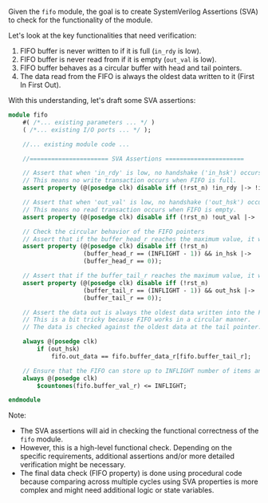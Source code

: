 Given the `fifo` module, the goal is to create SystemVerilog Assertions (SVA) to check for the functionality of the module. 

Let's look at the key functionalities that need verification:
1. FIFO buffer is never written to if it is full (`in_rdy` is low).
2. FIFO buffer is never read from if it is empty (`out_val` is low).
3. FIFO buffer behaves as a circular buffer with head and tail pointers.
4. The data read from the FIFO is always the oldest data written to it (First In First Out).

With this understanding, let's draft some SVA assertions:

```systemverilog
module fifo
    #( /*... existing parameters ... */ )
    ( /*... existing I/O ports ... */ );

    //... existing module code ...

    //====================== SVA Assertions ======================

    // Assert that when 'in_rdy' is low, no handshake ('in_hsk') occurs.
    // This means no write transaction occurs when FIFO is full.
    assert property (@(posedge clk) disable iff (!rst_n) !in_rdy |-> !in_hsk);

    // Assert that when 'out_val' is low, no handshake ('out_hsk') occurs.
    // This means no read transaction occurs when FIFO is empty.
    assert property (@(posedge clk) disable iff (!rst_n) !out_val |-> !out_hsk);

    // Check the circular behavior of the FIFO pointers
    // Assert that if the buffer_head_r reaches the maximum value, it wraps around.
    assert property (@(posedge clk) disable iff (!rst_n) 
                     (buffer_head_r == (INFLIGHT - 1)) && in_hsk |-> 
                     (buffer_head_r == 0));

    // Assert that if the buffer_tail_r reaches the maximum value, it wraps around.
    assert property (@(posedge clk) disable iff (!rst_n) 
                     (buffer_tail_r == (INFLIGHT - 1)) && out_hsk |-> 
                     (buffer_tail_r == 0));

    // Assert the data out is always the oldest data written into the FIFO.
    // This is a bit tricky because FIFO works in a circular manner.
    // The data is checked against the oldest data at the tail pointer.

    always @(posedge clk)
        if (out_hsk)
            fifo.out_data == fifo.buffer_data_r[fifo.buffer_tail_r];

    // Ensure that the FIFO can store up to INFLIGHT number of items and no more.
    always @(posedge clk)
        $countones(fifo.buffer_val_r) <= INFLIGHT;

endmodule
```

Note:
- The SVA assertions will aid in checking the functional correctness of the `fifo` module.
- However, this is a high-level functional check. Depending on the specific requirements, additional assertions and/or more detailed verification might be necessary. 
- The final data check (FIFO property) is done using procedural code because comparing across multiple cycles using SVA properties is more complex and might need additional logic or state variables.